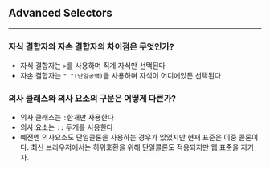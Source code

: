 ## Advanced Selectors
---
### 자식 결합자와 자손 결합자의 차이점은 무엇인가?
- 자식 결합자는 `>`를 사용하며 직계 자식만 선택된다
- 자손 결합자는 `" "(단일공백)`을 사용하며 자식이 어디에있든 선택된다

### 의사 클래스와 의사 요소의 구문은 어떻게 다른가?
- 의사 클래스는 `:`한개만 사용한다
- 의사 요소는 `::` 두개를 사용한다
- 예전엔 의사요소도 단일콜론을 사용하는 경우가 있었지만 현재 표준은 이중 콜론이다. 최신 브라우저에서는 하위호환을 위해 단일콜론도 적용되지만 웹 표준을 지키자.

